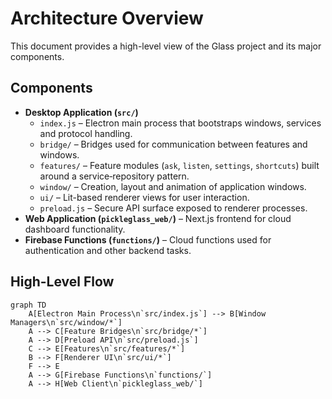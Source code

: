 # Architecture Overview

This document provides a high-level view of the Glass project and its major components.

## Components

- **Desktop Application (`src/`)**
  - `index.js` – Electron main process that bootstraps windows, services and protocol handling.
  - `bridge/` – Bridges used for communication between features and windows.
  - `features/` – Feature modules (`ask`, `listen`, `settings`, `shortcuts`) built around a service‑repository pattern.
  - `window/` – Creation, layout and animation of application windows.
  - `ui/` – Lit-based renderer views for user interaction.
  - `preload.js` – Secure API surface exposed to renderer processes.
- **Web Application (`pickleglass_web/`)** – Next.js frontend for cloud dashboard functionality.
- **Firebase Functions (`functions/`)** – Cloud functions used for authentication and other backend tasks.

## High-Level Flow

```mermaid
graph TD
    A[Electron Main Process\n`src/index.js`] --> B[Window Managers\n`src/window/*`]
    A --> C[Feature Bridges\n`src/bridge/*`]
    A --> D[Preload API\n`src/preload.js`]
    C --> E[Features\n`src/features/*`]
    B --> F[Renderer UI\n`src/ui/*`]
    F --> E
    A --> G[Firebase Functions\n`functions/`]
    A --> H[Web Client\n`pickleglass_web/`]
```

